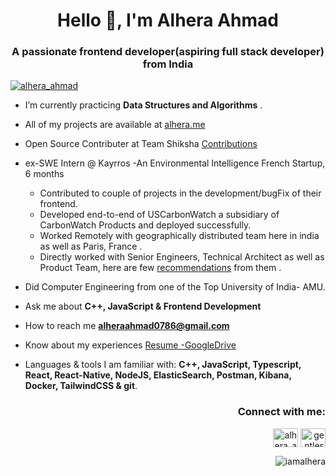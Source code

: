 <h1 align="center">Hello 👋, I'm Alhera Ahmad</h1>
<h3 align="center">A passionate frontend developer(aspiring full stack developer) from India</h3>

<p align="left"> <a href="https://twitter.com/alhera_ahmad" target="blank"><img src="https://img.shields.io/twitter/follow/alhera_ahmad?logo=twitter&style=for-the-badge" alt="alhera_ahmad" /></a> </p>

-  I’m currently practicing **Data Structures and Algorithms**  .

-  All of my projects are available at [alhera.me](https://www.alhera.me/)

-  Open Source Contributer at Team Shiksha [Contributions](https://github.com/TeamShiksha/openlogo/pulls?q=is%3Apr+is%3Aclosed+author%3Aiamalhera)

- ex-SWE Intern @ Kayrros -An Environmental Intelligence French Startup, 6 months
  - Contributed to couple of projects in the development/bugFix of their frontend.
  - Developed end-to-end of USCarbonWatch a subsidiary of CarbonWatch Products and deployed successfully.
  - Worked Remotely with geographically distributed team here in india as well as Paris, France .
  - Directly worked with Senior Engineers, Technical Architect as well as Product Team, here are few [recommendations](https://www.linkedin.com/in/gentleshah/details/recommendations/) from them .
 
-  Did Computer Engineering from one of the Top University of India- AMU. 

-  Ask me about **C++, JavaScript & Frontend Development**

-  How to reach me **alheraahmad0786@gmail.com**

-  Know about my experiences [Resume -GoogleDrive](https://drive.google.com/file/d/14o8IZ2s6uuDmK7LpqL3jiIaOf8eYabP5/view)

-  Languages & tools I am familiar with: **C++, JavaScript, Typescript, React, React-Native, NodeJS, ElasticSearch, Postman, Kibana, Docker, TailwindCSS & git**.

<h3 align="right">Connect with me:</h3>
<p align="right">
<a href="https://twitter.com/alhera_ahmad" target="blank"><img align="center" src="https://raw.githubusercontent.com/rahuldkjain/github-profile-readme-generator/master/src/images/icons/Social/twitter.svg" alt="alhera_ahmad" height="30" width="40" /></a>
<a href="https://linkedin.com/in/gentleshah" target="blank"><img align="center" src="https://raw.githubusercontent.com/rahuldkjain/github-profile-readme-generator/master/src/images/icons/Social/linked-in-alt.svg" alt="gentleshah" height="30" width="40" /></a>
</p>

<p><img align="right" src="https://github-readme-stats.vercel.app/api/top-langs?username=iamalhera&show_icons=true&locale=en&layout=compact" alt="iamalhera" /></p>


